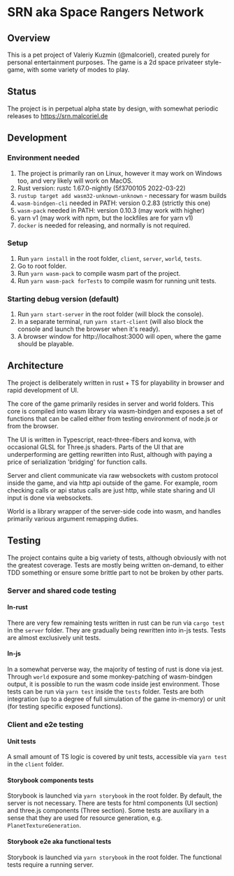 # SRN aka Space Rangers Network

## Overview

This is a pet project of Valeriy Kuzmin (@malcoriel), created purely for personal entertainment purposes.
The game is a 2d space privateer style-game, with some variety of modes to play.

## Status

The project is in perpetual alpha state by design, with somewhat periodic releases to https://srn.malcoriel.de

## Development

### Environment needed
1. The project is primarily ran on Linux, however it may work on Windows too, and very likely will work on MacOS.
2. Rust version: rustc 1.67.0-nightly (5f3700105 2022-03-22)
3. `rustup target add wasm32-unknown-unknown` - necessary for wasm builds
3. `wasm-bindgen-cli` needed in PATH: version 0.2.83 (strictly this one)
4. `wasm-pack` needed in PATH: version 0.10.3 (may work with higher)
5. yarn v1 (may work with npm, but the lockfiles are for yarn v1)
6. `docker` is needed for releasing, and normally is not required.

### Setup
1. Run `yarn install` in the root folder, `client`, `server`, `world`, `tests`.
2. Go to root folder.
3. Run `yarn wasm-pack` to compile wasm part of the project.
4. Run `yarn wasm-pack forTests` to compile wasm for running unit tests.

### Starting debug version (default)
1. Run `yarn start-server` in the root folder (will block the console).
2. In a separate terminal, run `yarn start-client` (will also block the console and launch the browser when it's ready).
3. A browser window for http://localhost:3000 will open, where the game should be playable.

## Architecture

The project is deliberately written in rust + TS for playability in browser and rapid development of UI.

The core of the game primarily resides in server and world folders. This core is compiled into
wasm library via wasm-bindgen and exposes a set of functions that can be called either from testing
environment of node.js or from the browser.

The UI is written in Typescript, react-three-fibers and konva, with occasional GLSL for Three.js shaders. Parts of the UI
that are underperforming are getting rewritten into Rust, although with paying a price of serialization 'bridging' for function calls.

Server and client communicate via raw websockets with custom protocol inside the game, and via http api outside of the game.
For example, room checking calls or api status calls are just http, while state sharing and UI input is done via websockets.

World is a library wrapper of the server-side code into wasm, and handles primarily various argument remapping duties.

## Testing
The project contains quite a big variety of tests, although obviously with not the greatest coverage.
Tests are mostly being written on-demand, to either TDD something or ensure some brittle part to not be
broken by other parts.

### Server and shared code testing

#### In-rust
There are very few remaining tests written in rust can be run via `cargo test` in the `server` folder. They are gradually being rewritten
into in-js tests. Tests are almost exclusively unit tests.

#### In-js
In a somewhat perverse way, the majority of testing of rust is done via jest. Through `world` exposure and
some monkey-patching of wasm-bindgen output, it is possible to run the wasm code inside jest environment. Those tests can be run
via `yarn test` inside the `tests` folder. Tests are both integration (up to a degree of full simulation of the game in-memory)
or unit (for testing specific exposed functions).

### Client and e2e testing

#### Unit tests
A small amount of TS logic is covered by unit tests, accessible via `yarn test` in the `client` folder.

#### Storybook components tests
Storybook is launched via `yarn storybook` in the root folder. By default, the server is not necessary. There are tests for html components (UI section)
and three.js components (Three section). Some tests are auxiliary in a sense that they are used for resource generation, e.g. `PlanetTextureGeneration`.

#### Storybook e2e aka functional tests
Storybook is launched via `yarn storybook` in the root folder. The functional tests require a running server.

